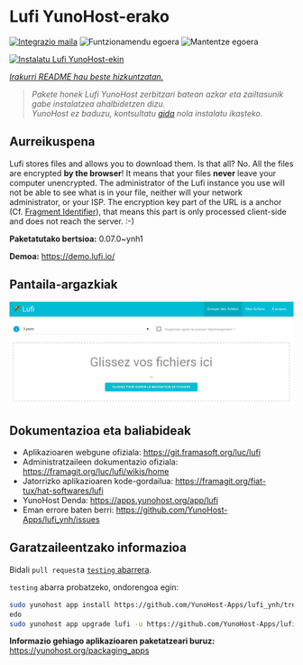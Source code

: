 <!--
Ohart ongi: README hau automatikoki sortu da <https://github.com/YunoHost/apps/tree/master/tools/readme_generator>ri esker
EZ editatu eskuz.
-->

# Lufi YunoHost-erako

[![Integrazio maila](https://dash.yunohost.org/integration/lufi.svg)](https://dash.yunohost.org/appci/app/lufi) ![Funtzionamendu egoera](https://ci-apps.yunohost.org/ci/badges/lufi.status.svg) ![Mantentze egoera](https://ci-apps.yunohost.org/ci/badges/lufi.maintain.svg)

[![Instalatu Lufi YunoHost-ekin](https://install-app.yunohost.org/install-with-yunohost.svg)](https://install-app.yunohost.org/?app=lufi)

*[Irakurri README hau beste hizkuntzatan.](./ALL_README.md)*

> *Pakete honek Lufi YunoHost zerbitzari batean azkar eta zailtasunik gabe instalatzea ahalbidetzen dizu.*  
> *YunoHost ez baduzu, kontsultatu [gida](https://yunohost.org/install) nola instalatu ikasteko.*

## Aurreikuspena

Lufi stores files and allows you to download them. Is that all? No. All the files are encrypted **by the browser**! It means that your files **never** leave your computer unencrypted.
The administrator of the Lufi instance you use will not be able to see what is in your file, neither will your network administrator, or your ISP.
The encryption key part of the URL is a anchor (Cf. [Fragment Identifier](https://en.wikipedia.org/wiki/Fragment_identifier)), that means this part is only processed client-side and does not reach the server. :-)


**Paketatutako bertsioa:** 0.07.0~ynh1

**Demoa:** <https://demo.lufi.io/>

## Pantaila-argazkiak

![Lufi(r)en pantaila-argazkia](./doc/screenshots/screenshot_lufi_1.png)

## Dokumentazioa eta baliabideak

- Aplikazioaren webgune ofiziala: <https://git.framasoft.org/luc/lufi>
- Administratzaileen dokumentazio ofiziala: <https://framagit.org/luc/lufi/wikis/home>
- Jatorrizko aplikazioaren kode-gordailua: <https://framagit.org/fiat-tux/hat-softwares/lufi>
- YunoHost Denda: <https://apps.yunohost.org/app/lufi>
- Eman errore baten berri: <https://github.com/YunoHost-Apps/lufi_ynh/issues>

## Garatzaileentzako informazioa

Bidali `pull request`a [`testing` abarrera](https://github.com/YunoHost-Apps/lufi_ynh/tree/testing).

`testing` abarra probatzeko, ondorengoa egin:

```bash
sudo yunohost app install https://github.com/YunoHost-Apps/lufi_ynh/tree/testing --debug
edo
sudo yunohost app upgrade lufi -u https://github.com/YunoHost-Apps/lufi_ynh/tree/testing --debug
```

**Informazio gehiago aplikazioaren paketatzeari buruz:** <https://yunohost.org/packaging_apps>
